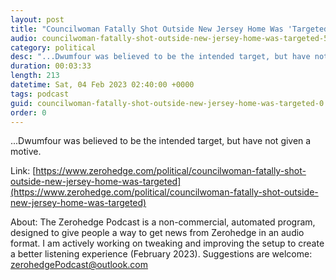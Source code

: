 ```yaml
---
layout: post
title: "Councilwoman Fatally Shot Outside New Jersey Home Was 'Targeted'"
audio: councilwoman-fatally-shot-outside-new-jersey-home-was-targeted-5
category: political
desc: "...Dwumfour was believed to be the intended target, but have not given a motive."
duration: 00:03:33
length: 213
datetime: Sat, 04 Feb 2023 02:40:00 +0000
tags: podcast
guid: councilwoman-fatally-shot-outside-new-jersey-home-was-targeted-0
order: 0
---
```

...Dwumfour was believed to be the intended target, but have not given a motive.

Link: [https://www.zerohedge.com/political/councilwoman-fatally-shot-outside-new-jersey-home-was-targeted](https://www.zerohedge.com/political/councilwoman-fatally-shot-outside-new-jersey-home-was-targeted)

About: The Zerohedge Podcast is a non-commercial, automated program, designed to give people a way to get news from Zerohedge in an audio format.  I am actively working on tweaking and improving the setup to create a better listening experience (February 2023).  Suggestions are welcome: [zerohedgePodcast@outlook.com](mailto:zerohedgePodcast@outlook.com)
